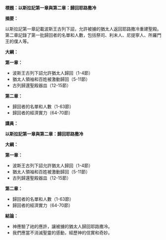 **標題：以斯拉記第一章與第二章：歸回耶路撒冷**

**摘要：**

以斯拉記第一章記載波斯王古列下詔，允許被擄的猶太人返回耶路撒冷重建聖殿。第二章記錄了第一批歸回者的名單和人數，包括祭司、利未人、尼提寧人、所羅門王的僕人等。

**大綱：**

**第一章：**

* 波斯王古列下詔允許猶太人歸回（1-4節）
* 猶太人領袖和百姓被激動歸回（5-11節）
* 古列歸還聖殿器皿（12-15節）

**第二章：**

* 歸回者的名單和人數（1-63節）
* 歸回者的經濟實力（64-70節）

**講員：**

**以斯拉記第一章與第二章：歸回耶路撒冷**

**大綱：**

**第一章：**

* 波斯王古列下詔允許猶太人歸回（1-4節）
* 猶太人領袖和百姓被激動歸回（5-11節）
* 古列歸還聖殿器皿（12-15節）

**第二章：**

* 歸回者的名單和人數（1-63節）
* 歸回者的經濟實力（64-70節）

**結論：**

* 神應驗了祂的應許，讓被擄的猶太人歸回耶路撒冷。
* 我們應當不消滅聖靈的感動，經歷神的信實和奇妙。